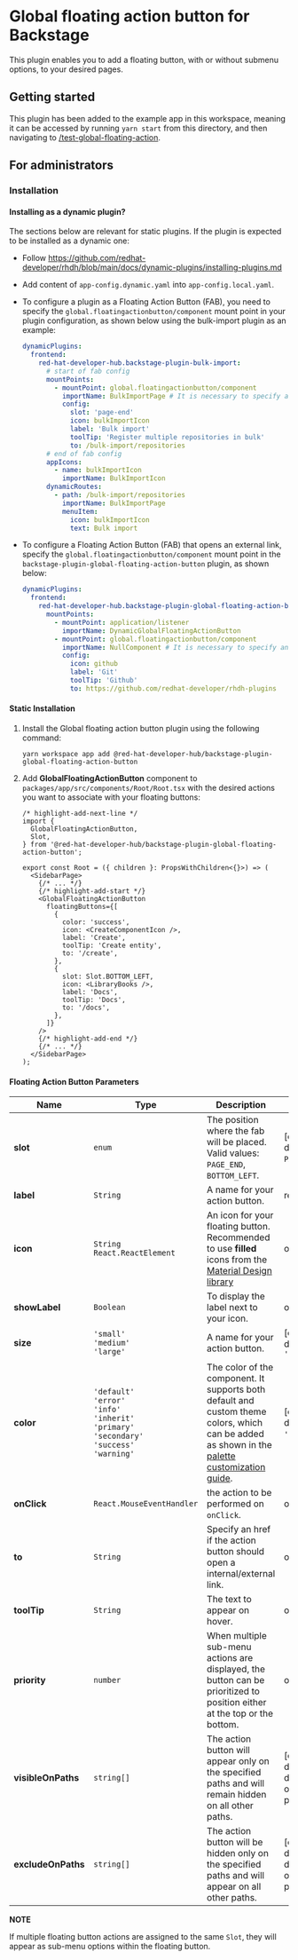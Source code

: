 # Global floating action button for Backstage

This plugin enables you to add a floating button, with or without submenu options, to your desired pages.

## Getting started

This plugin has been added to the example app in this workspace, meaning it can be accessed by running `yarn start` from this directory, and then navigating to [/test-global-floating-action](http://localhost:3000/test-global-floating-action).

## For administrators

### Installation

#### Installing as a dynamic plugin?

The sections below are relevant for static plugins. If the plugin is expected to be installed as a dynamic one:

- Follow https://github.com/redhat-developer/rhdh/blob/main/docs/dynamic-plugins/installing-plugins.md
- Add content of `app-config.dynamic.yaml` into `app-config.local.yaml`.
- To configure a plugin as a Floating Action Button (FAB), you need to specify the `global.floatingactionbutton/component` mount point in your plugin configuration, as shown below using the bulk-import plugin as an example:

  ```yaml
  dynamicPlugins:
    frontend:
      red-hat-developer-hub.backstage-plugin-bulk-import:
        # start of fab config
        mountPoints:
          - mountPoint: global.floatingactionbutton/component
            importName: BulkImportPage # It is necessary to specify an importName because mount point without an associated component is not allowed.
            config:
              slot: 'page-end'
              icon: bulkImportIcon
              label: 'Bulk import'
              toolTip: 'Register multiple repositories in bulk'
              to: /bulk-import/repositories
        # end of fab config
        appIcons:
          - name: bulkImportIcon
            importName: BulkImportIcon
        dynamicRoutes:
          - path: /bulk-import/repositories
            importName: BulkImportPage
            menuItem:
              icon: bulkImportIcon
              text: Bulk import
  ```

- To configure a Floating Action Button (FAB) that opens an external link, specify the `global.floatingactionbutton/component` mount point in the `backstage-plugin-global-floating-action-button` plugin, as shown below:

  ```yaml
  dynamicPlugins:
    frontend:
      red-hat-developer-hub.backstage-plugin-global-floating-action-button:
        mountPoints:
          - mountPoint: application/listener
            importName: DynamicGlobalFloatingActionButton
          - mountPoint: global.floatingactionbutton/component
            importName: NullComponent # It is necessary to specify an importName because mount point without an associated component is not allowed.
            config:
              icon: github
              label: 'Git'
              toolTip: 'Github'
              to: https://github.com/redhat-developer/rhdh-plugins
  ```

#### Static Installation

1. Install the Global floating action button plugin using the following command:

   ```console
   yarn workspace app add @red-hat-developer-hub/backstage-plugin-global-floating-action-button
   ```

2. Add **GlobalFloatingActionButton** component to `packages/app/src/components/Root/Root.tsx` with the desired actions you want to associate with your floating buttons:

   ```tsx title="packages/app/src/components/Root/Root.tsx"
   /* highlight-add-next-line */
   import {
     GlobalFloatingActionButton,
     Slot,
   } from '@red-hat-developer-hub/backstage-plugin-global-floating-action-button';

   export const Root = ({ children }: PropsWithChildren<{}>) => (
     <SidebarPage>
       {/* ... */}
       {/* highlight-add-start */}
       <GlobalFloatingActionButton
         floatingButtons={[
           {
             color: 'success',
             icon: <CreateComponentIcon />,
             label: 'Create',
             toolTip: 'Create entity',
             to: '/create',
           },
           {
             slot: Slot.BOTTOM_LEFT,
             icon: <LibraryBooks />,
             label: 'Docs',
             toolTip: 'Docs',
             to: '/docs',
           },
         ]}
       />
       {/* highlight-add-end */}
       {/* ... */}
     </SidebarPage>
   );
   ```

#### Floating Action Button Parameters

| Name               | Type                                                                                                              | Description                                                                                                                                                                                                       | Notes                                          |
| ------------------ | ----------------------------------------------------------------------------------------------------------------- | ----------------------------------------------------------------------------------------------------------------------------------------------------------------------------------------------------------------- | ---------------------------------------------- |
| **slot**           | `enum`                                                                                                            | The position where the fab will be placed. Valid values: `PAGE_END`, `BOTTOM_LEFT`.                                                                                                                               | [optional] default to `PAGE_END`.              |
| **label**          | `String`                                                                                                          | A name for your action button.                                                                                                                                                                                    | required                                       |
| **icon**           | `String`<br>`React.ReactElement`                                                                                  | An icon for your floating button. Recommended to use **filled** icons from the [Material Design library](https://fonts.google.com/icons)                                                                          | optional                                       |
| **showLabel**      | `Boolean`                                                                                                         | To display the label next to your icon.                                                                                                                                                                           | optional                                       |
| **size**           | `'small'`<br>`'medium'`<br>`'large'`                                                                              | A name for your action button.                                                                                                                                                                                    | [optional] default to `'medium'`               |
| **color**          | `'default'`<br>`'error'`<br>`'info'`<br>`'inherit'`<br>`'primary'`<br>`'secondary'`<br>`'success'`<br>`'warning'` | The color of the component. It supports both default and custom theme colors, which can be added as shown in the [palette customization guide](https://mui.com/material-ui/customization/palette/#custom-colors). | [optional] default to `'default'`.             |
| **onClick**        | `React.MouseEventHandler`                                                                                         | the action to be performed on `onClick`.                                                                                                                                                                          | optional                                       |
| **to**             | `String`                                                                                                          | Specify an href if the action button should open a internal/external link.                                                                                                                                        | optional                                       |
| **toolTip**        | `String`                                                                                                          | The text to appear on hover.                                                                                                                                                                                      | optional                                       |
| **priority**       | `number`                                                                                                          | When multiple sub-menu actions are displayed, the button can be prioritized to position either at the top or the bottom.                                                                                          | optional                                       |
| **visibleOnPaths** | `string[]`                                                                                                        | The action button will appear only on the specified paths and will remain hidden on all other paths.                                                                                                              | [optional] default to displaying on all paths. |
| **excludeOnPaths** | `string[]`                                                                                                        | The action button will be hidden only on the specified paths and will appear on all other paths.                                                                                                                  | [optional] default to displaying on all paths. |

**NOTE**

If multiple floating button actions are assigned to the same `Slot`, they will appear as sub-menu options within the floating button.
